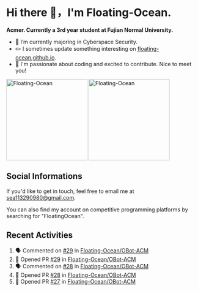 # Hi there 👋，I'm Floating-Ocean.

**Acmer. Currently a 3rd year student at Fujian Normal University.**

- 🔭 I’m currently majoring in Cyberspace Security.
- ✏️ I sometimes update something interesting on [floating-ocean.github.io](https://floating-ocean.github.io/).
- 👯 I'm passionate about coding and excited to contribute. Nice to meet you!

<p><img align="left" height="212" src="https://readme-stats-eta-flame.vercel.app/api/top-langs?username=Floating-Ocean&show_icons=true&locale=en&layout=donut&&hide=html&border_radius=16" alt="Floating-Ocean" /></p>

<p><img align="center" height="212" src="https://readme-stats-eta-flame.vercel.app/api?username=Floating-Ocean&show_icons=true&locale=en&exclude_repo=Floating-Ocean.github.io&border_radius=16&rank_icon=github&show=reviews" alt="Floating-Ocean" /></p>

## Social Informations

If you'd like to get in touch, feel free to email me at [sea113290980@gmail.com](mailto:sea113290980@gmail.com).

You can also find my account on competitive programming platforms by searching for "FloatingOcean".

## Recent Activities
<!--START_SECTION:activity-->
1. 🗣 Commented on [#29](https://github.com/Floating-Ocean/OBot-ACM/pull/29#issuecomment-3041985735) in [Floating-Ocean/OBot-ACM](https://github.com/Floating-Ocean/OBot-ACM)
2. 💪 Opened PR [#29](https://github.com/Floating-Ocean/OBot-ACM/pull/29) in [Floating-Ocean/OBot-ACM](https://github.com/Floating-Ocean/OBot-ACM)
3. 🗣 Commented on [#28](https://github.com/Floating-Ocean/OBot-ACM/pull/28#issuecomment-3035157211) in [Floating-Ocean/OBot-ACM](https://github.com/Floating-Ocean/OBot-ACM)
4. 💪 Opened PR [#28](https://github.com/Floating-Ocean/OBot-ACM/pull/28) in [Floating-Ocean/OBot-ACM](https://github.com/Floating-Ocean/OBot-ACM)
5. 💪 Opened PR [#27](https://github.com/Floating-Ocean/OBot-ACM/pull/27) in [Floating-Ocean/OBot-ACM](https://github.com/Floating-Ocean/OBot-ACM)
<!--END_SECTION:activity-->


